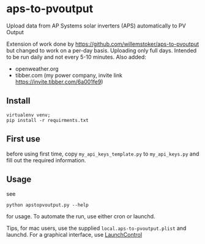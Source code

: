 # aps-to-pvoutput
Upload data from AP Systems solar inverters (APS) automatically to PV Output

Extension of work done by https://github.com/willemstoker/aps-to-pvoutput but changed to work on a per-day basis. Uploading only full days. Intended to be run daily and not every 5-10 minutes.
Also added:
* openweather.org
* tibber.com (my power company, invite link https://invite.tibber.com/6a001fe9)

## Install
```
virtualenv venv;
pip install -r requirments.txt
```

## First use
before using first time, copy `my_api_keys_template.py` to `my_api_keys.py` and fill out the required information.

## Usage
see
```
python apstopvoutput.py --help
```
for usage. To automate the run, use either cron or launchd.

Tips, for mac users, use the supplied `local.aps-to-pvoutput.plist` and launchd. For a graphical interface, use [LaunchControl](https://www.soma-zone.com/LaunchControl/)
